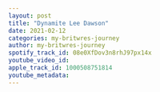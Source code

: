 ```yaml
---
layout: post
title: "Dynamite Lee Dawson"
date: 2021-02-12
categories: my-britwres-journey
author: my-britwres-journey
spotify_track_id: 08e0XfDov3n8rhJ97px14x
youtube_video_id: 
apple_track_id: 1000508751814
youtube_metadata: 
---
```

